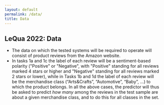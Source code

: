 ```yaml
---
layout: default
permalink: /data/
title: Data
---
```


## LeQua 2022: Data

- The data on which the tested systems will be required to operate will consist of product reviews from the Amazon website. 
- In tasks 1a and 1c the label of each review will be a sentiment-based polarity ("Positive" or "Negative", with "Positive" standing for all reviews marked 4 stars or higher and "Negative" standing for all reviews marked 2 stars or lower), while in Tasks 1b and 1d the label of each review will be the merchandise class (“Arts&Crafts”, “Automotive”, “Baby”, ...) to which the product belongs. In all the above cases, the predictor will thus be asked to predict *how many* among the reviews in the test sample are about a given merchandise class, and to do this for all classes in the set.
